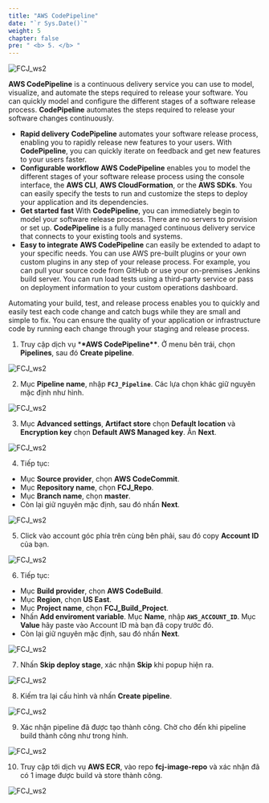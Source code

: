 ```yaml
---
title: "AWS CodePipeline"
date: "`r Sys.Date()`"
weight: 5
chapter: false
pre: " <b> 5. </b> "
---
```


![FCJ_ws2](/images/5.codepipeline/aws_codepipeline.png)

**AWS CodePipeline** is a continuous delivery service you can use to model, visualize, and automate the steps required to release your software. You can quickly model and configure the different stages of a software release process. **CodePipeline** automates the steps required to release your software changes continuously.

- **Rapid delivery** **CodePipeline** automates your software release process, enabling you to rapidly release new features to your users. With **CodePipeline**, you can quickly iterate on feedback and get new features to your users faster.
- **Configurable workflow** **AWS CodePipeline** enables you to model the different stages of your software release process using the console interface, the **AWS CLI**, **AWS CloudFormation**, or the **AWS SDKs**. You can easily specify the tests to run and customize the steps to deploy your application and its dependencies.
- **Get started fast** With **CodePipeline**, you can immediately begin to model your software release process. There are no servers to provision or set up. **CodePipeline** is a fully managed continuous delivery service that connects to your existing tools and systems.
- **Easy to integrate** **AWS CodePipeline** can easily be extended to adapt to your specific needs. You can use AWS pre-built plugins or your own custom plugins in any step of your release process. For example, you can pull your source code from GitHub or use your on-premises Jenkins build server. You can run load tests using a third-party service or pass on deployment information to your custom operations dashboard.

Automating your build, test, and release process enables you to quickly and easily test each code change and catch bugs while they are small and simple to fix. You can ensure the quality of your application or infrastructure code by running each change through your staging and release process.

1. Truy cập dịch vụ \***\*AWS CodePipeline\*\***. Ở menu bên trái, chọn **Pipelines**, sau đó **Create pipeline**.

![FCJ_ws2](/images/5.codepipeline/1.png)

2. Mục **Pipeline name**, nhập **`FCJ_Pipeline`**. Các lựa chọn khác giữ nguyên mặc định như hình.

![FCJ_ws2](/images/5.codepipeline/2.png)

3. Mục **Advanced settings**, **Artifact store** chọn **Default location** và **Encryption key** chọn **Default AWS Managed key**. Ấn **Next**.

![FCJ_ws2](/images/5.codepipeline/3.png)

4. Tiếp tục:

- Mục **Source provider**, chọn **AWS CodeCommit**.
- Mục **Repository name**, chọn **FCJ_Repo**.
- Mục **Branch name**, chọn **master**.
- Còn lại giữ nguyên mặc định, sau đó nhấn **Next**.

![FCJ_ws2](/images/5.codepipeline/4.png)

5. Click vào account góc phía trên cùng bên phải, sau đó copy **Account ID** của bạn.

![FCJ_ws2](/images/5.codepipeline/5.png)

6. Tiếp tục:

- Mục **Build provider**, chọn **AWS CodeBuild**.
- Mục **Region**, chọn **US East**.
- Mục **Project name**, chọn **FCJ_Build_Project**.
- Nhấn **Add enviroment variable**. Mục **Name**, nhập **`AWS_ACCOUNT_ID`**. Mục **Value** hãy paste vào Account ID mà bạn đã copy trước đó.
- Còn lại giữ nguyên mặc định, sau đó nhấn **Next**.

![FCJ_ws2](/images/5.codepipeline/6.png)

7. Nhấn **Skip deploy stage**, xác nhận **Skip** khi popup hiện ra.

![FCJ_ws2](/images/5.codepipeline/7.png)

8. Kiếm tra lại cấu hình và nhấn **Create pipeline**.

![FCJ_ws2](/images/5.codepipeline/8.png)

9. Xác nhận pipeline đã được tạo thành công. Chờ cho đến khi pipeline build thành công như trong hình.

![FCJ_ws2](/images/5.codepipeline/9.png)

10. Truy cập tới dịch vụ **AWS ECR**, vào repo **fcj-image-repo** và xác nhận đã có 1 image được build và store thành công.

![FCJ_ws2](/images/5.codepipeline/10.png)
